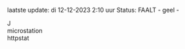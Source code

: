 laatste update: 
di 12-12-2023  2:10   uur 
Status: FAALT - geel - 
<div class="service R">J</div><div class="service Y">microstation</div><div class="service G">httpstat</div>